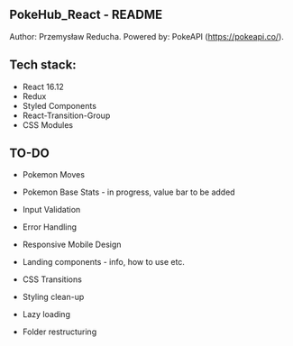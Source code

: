 ## PokeHub_React - README

Author: Przemysław Reducha.
Powered by: PokeAPI (https://pokeapi.co/).

## Tech stack:

-  React 16.12
-  Redux
-  Styled Components
-  React-Transition-Group
-  CSS Modules

## TO-DO

-  Pokemon Moves
-  Pokemon Base Stats - in progress, value bar to be added

-  Input Validation
-  Error Handling
-  Responsive Mobile Design

-  Landing components - info, how to use etc.
-  CSS Transitions
-  Styling clean-up
-  Lazy loading

-  Folder restructuring
